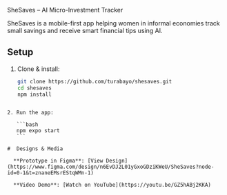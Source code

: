 SheSaves – AI Micro-Investment Tracker

SheSaves is a mobile-first app helping women in informal economies track small savings and receive smart financial tips using AI.

## Setup

1. Clone & install:
   ```bash
   git clone https://github.com/turabayo/shesaves.git
   cd shesaves
   npm install
````

2. Run the app:

   ```bash
   npm expo start
   ```

#  Designs & Media

  **Prototype in Figma**: [View Design](https://www.figma.com/design/n6EvDJ2L01yGxoGDziKWeU/SheSaves?node-id=0-1&t=znaneEMsrEStqWMn-1)

  **Video Demo**: [Watch on YouTube](https://youtu.be/GZ5hABj2KKA)

